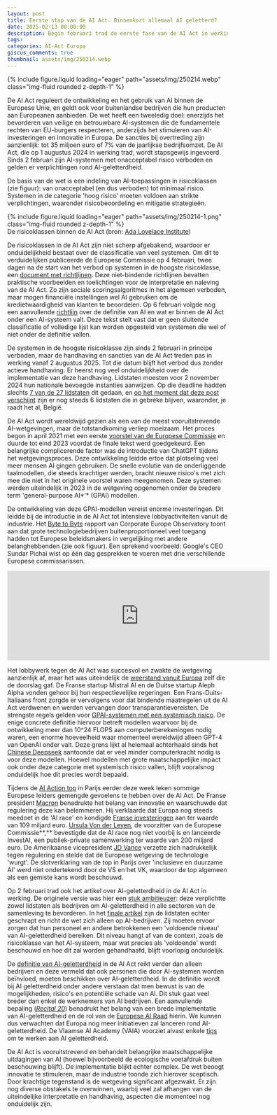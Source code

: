 ```yaml
---
layout: post
title: Eerste stap van de AI Act. Binnenkort allemaal AI geletterd?
date: 2025-02-13 00:00:00
description: Begin februari trad de eerste fase van de AI Act in werking. Deze Europese wetgeving verbiedt AI-systemen met een onacceptabel risico en stelt verplichtingen over AI-geletterdheid. 
tags: 
categories: AI-Act Europa
giscus_comments: true
thumbnail: assets/img/250214.webp
---
```


<div class="row mt-3">
    <div class="col-sm mt-3 mt-md-0">
        {% include figure.liquid loading="eager" path="assets/img/250214.webp" class="img-fluid rounded z-depth-1" %}
    </div>
</div>

De AI Act reguleert de ontwikkeling en het gebruik van AI binnen de Europese Unie, en geldt ook voor buitenlandse bedrijven die hun producten aan Europeanen aanbieden. De wet heeft een tweeledig doel: enerzijds het bevorderen van veilige en betrouwbare AI-systemen die de fundamentele rechten van EU-burgers respecteren, anderzijds het stimuleren van AI-investeringen en innovatie in Europa. De sancties bij overtreding zijn aanzienlijk: tot 35 miljoen euro of 7% van de jaarlijkse bedrijfsomzet. De AI Act, die op 1 augustus 2024 in werking trad, wordt stapsgewijs ingevoerd. Sinds 2 februari zijn AI-systemen met onacceptabel risico verboden en gelden er verplichtingen rond AI-geletterdheid. 

De basis van de wet is een indeling van AI-toepassingen in risicoklassen (zie figuur): van onacceptabel (en dus verboden) tot minimaal risico. Systemen in de categorie 'hoog risico' moeten voldoen aan strikte verplichtingen, waaronder risicobeoordeling en mitigatie strategieën.

<div class="row mt-3">
    <div class="col-sm mt-3 mt-md-0">
        {% include figure.liquid loading="eager" path="assets/img/250214-1.png" class="img-fluid rounded z-depth-1" %}
    </div>
</div>
<div class="caption">
    De risicoklassen binnen de AI Act (bron: <a href="https://www.adalovelaceinstitute.org/resource/eu-ai-act-explainer/">Ada Lovelace Institute</a>)
</div>

De risicoklassen in de AI Act zijn niet scherp afgebakend, waardoor er onduidelijkheid bestaat over de classificatie van veel systemen. Om dit te verduidelijken publiceerde de Europese Commissie op 4 februari, twee dagen na de start van het verbod op systemen in de hoogste risicoklasse, een [document met richtlijnen](https://digital-strategy.ec.europa.eu/en/library/commission-publishes-guidelines-prohibited-artificial-intelligence-ai-practices-defined-ai-act). Deze niet-bindende richtlijnen bevatten praktische voorbeelden en toelichtingen voor de interpretatie en naleving van de AI Act. Zo zijn sociale scoringsalgoritmes in het algemeen verboden, maar mogen financiële instellingen wel AI gebruiken om de kredietwaardigheid van klanten te beoordelen. Op 6 februari volgde nog een aanvullende [richtlijn](https://digital-strategy.ec.europa.eu/en/library/commission-publishes-guidelines-ai-system-definition-facilitate-first-ai-acts-rules-application) over de definitie van AI en wat er binnen de AI Act onder een AI-systeem valt. Deze tekst stelt vast dat er geen sluitende classificatie of volledige lijst kan worden opgesteld van systemen die wel of niet onder de definitie vallen.

De systemen in de hoogste risicoklasse zijn sinds 2 februari in principe verboden, maar de handhaving en sancties van de AI Act treden pas in werking vanaf 2 augustus 2025. Tot die datum blijft het verbod dus zonder actieve handhaving. Er heerst nog veel onduidelijkheid over de implementatie van deze handhaving. Lidstaten moesten voor 2 november 2024 hun nationale bevoegde instanties aanwijzen. Op die deadline hadden slechts [7 van de 27 lidstaten](https://artificialintelligenceact.eu/national-implementation-plans/) dit gedaan, en [op het moment dat deze post verschijnt](https://digital-strategy.ec.europa.eu/en/policies/ai-act-governance-and-enforcement) zijn er nog steeds 6 lidstaten die in gebreke blijven, waaronder, je raadt het al, België. 

De AI Act wordt wereldwijd gezien als een van de meest vooruitstrevende AI-wetgevingen, maar de totstandkoming verliep moeizaam. Het proces begon in april 2021 met een eerste [voorstel van de Europese Commissie](https://digital-strategy.ec.europa.eu/en/library/proposal-regulation-laying-down-harmonised-rules-artificial-intelligence) en duurde tot eind 2023 voordat de finale tekst werd goedgekeurd. Een belangrijke complicerende factor was de introductie van ChatGPT tijdens het wetgevingsproces. Deze ontwikkeling leidde ertoe dat plotseling veel meer mensen AI gingen gebruiken. De snelle evolutie van de onderliggende taalmodellen, die steeds krachtiger werden, bracht nieuwe risico's met zich mee die niet in het originele voorstel waren meegenomen. Deze systemen werden uiteindelijk in 2023 in de wetgeving opgenomen onder de bredere term 'general-purpose AI*'* (GPAI) modellen. 

De ontwikkeling van deze GPAI-modellen vereist enorme investeringen. Dit leidde bij de introductie in de AI Act tot intensieve lobbyactiviteiten vanuit de industrie. Het [Byte to Byte](https://digital-strategy.ec.europa.eu/en/policies/regulatory-framework-ai) rapport van Corporate Europe Observatory toont aan dat grote technologiebedrijven buitenproportioneel veel toegang hadden tot Europese beleidsmakers in vergelijking met andere belanghebbenden (zie ook figuur). Een sprekend voorbeeld: Google's CEO Sundar Pichai wist op één dag gesprekken te voeren met drie verschillende Europese commissarissen.

<p align="center"><iframe aria-label="Bar chart" data-external="1" frameborder="0" height="205" id="datawrapper-chart-0CcqX" scrolling="no" src="https://datawrapper.dwcdn.net/0CcqX/1/" style="border: none;" title="Top 5 lobbyists on the AI Act in 2023" width="600"></iframe></p>

Het lobbywerk tegen de AI Act was succesvol en zwakte de wetgeving aanzienlijk af, maar het was uiteindelijk de [weerstand vanuit Europa](https://corporateeurope.org/en/2024/03/trojan-horses-how-european-startups-teamed-big-tech-gut-ai-act) zelf die de doorslag gaf. De Franse startup Mistral AI en de Duitse startup Aleph Alpha vonden gehoor bij hun respectievelijke regeringen. Een Frans-Duits-Italiaans front zorgde er vervolgens voor dat bindende maatregelen uit de AI Act verdwenen en werden vervangen door transparantievereisten. De strengste regels gelden voor [GPAI-systemen met een systemisch risico](https://artificialintelligenceact.eu/article/51/). De enige concrete definitie hiervoor betreft modellen waarvoor bij de ontwikkeling meer dan 10^24 FLOPS aan computerberekeningen nodig waren, een enorme hoeveelheid waar momenteel wereldwijd alleen GPT-4 van OpenAI onder valt. Deze grens lijkt al helemaal achterhaald sinds het [Chinese Deepseek](https://www.technologyreview.com/2025/01/24/1110526/china-deepseek-top-ai-despite-sanctions/) aantoonde dat er veel minder computerkracht nodig is voor deze modellen. Hoewel modellen met grote maatschappelijke impact ook onder deze categorie met systemisch risico vallen, blijft vooralsnog onduidelijk hoe dit precies wordt bepaald. 

Tijdens de [AI Action top](https://www.elysee.fr/en/sommet-pour-l-action-sur-l-ia) in Parijs eerder deze week leken sommige Europese leiders gemengde gevoelens te hebben over de AI Act. De Franse president [Macron](https://www.nytimes.com/2025/02/10/business/ai-summit-paris.html) benadrukte het belang van innovatie en waarschuwde dat regulering deze kan belemmeren. Hij verklaarde dat Europa nog steeds meedoet in de 'AI race' en kondigde [Franse investeringen](https://www.cnbc.com/2025/02/10/frances-answer-to-stargate-macron-announces-ai-investment.html) aan ter waarde van 109 miljard euro. [Ursula Von der Leyen](https://www.euractiv.com/section/tech/news/von-der-leyen-launches-worlds-largest-public-private-partnership-to-win-ai-race/), de voorzitter van de Europese Commissie**,** bevestigde dat de AI race nog niet voorbij is en lanceerde InvestAI, een publiek-private samenwerking ter waarde van 200 miljard euro. De Amerikaanse vicepresident [JD Vance](https://www.reuters.com/technology/artificial-intelligence/europe-looks-embrace-ai-paris-summits-2nd-day-while-global-consensus-unclear-2025-02-11/) verzette zich nadrukkelijk tegen regulering en stelde dat de Europese wetgeving de technologie 'wurgt'. De slotverklaring van de top in Parijs over 'inclusieve en duurzame AI' werd niet ondertekend door de VS en het VK, waardoor de top algemeen als een gemiste kans wordt beschouwd.

Op 2 februari trad ook het artikel over AI-geletterdheid in de AI Act in werking. De originele versie was hier een [stuk ambitieuzer](https://www.law.kuleuven.be/citip/blog/this-time-humans-learn-about-machines-ai-literacy-in-the-ai-act-part-1/): deze verplichtte zowel lidstaten als bedrijven om AI-geletterdheid in alle sectoren van de samenleving te bevorderen. In het [finale artikel](https://artificialintelligenceact.eu/article/4/) zijn de lidstaten echter geschrapt en richt de wet zich alleen op AI-bedrijven. Zij moeten ervoor zorgen dat hun personeel en andere betrokkenen een 'voldoende niveau' van AI-geletterdheid bereiken. Dit niveau hangt af van de context, zoals de risicoklasse van het AI-systeem, maar wat precies als 'voldoende' wordt beschouwd en hoe dit zal worden gehandhaafd, blijft voorlopig onduidelijk.

De [definitie van AI-geletterdheid](https://artificialintelligenceact.eu/article/3/) in de AI Act reikt verder dan alleen bedrijven en deze vermeld dat ook personen die door AI-systemen worden beïnvloed, moeten beschikken over AI-geletterdheid. In de definitie wordt bij AI geletterdheid onder andere verstaan dat men bewust is van de mogelijkheden, risico's en potentiële schade van AI. Dit stuk gaat veel breder dan enkel de werknemers van AI bedrijven. Een aanvullende bepaling ([*Recital 20*](https://artificialintelligenceact.eu/recital/20/)) benadrukt het belang van een brede implementatie van AI-geletterdheid en de rol van de [Europese AI Raad](https://digital-strategy.ec.europa.eu/en/policies/ai-board) hierin. We kunnen dus verwachten dat Europa nog meer initiatieven zal lanceren rond AI-geletterdheid. De Vlaamse AI Academy (VAIA) voorziet alvast enkele [tips](https://www.vaia.be/nl/blog/ai-literacy-eu-ai-act-artikel-4) om te werken aan AI geletterdheid.

De AI Act is vooruitstrevend en behandelt belangrijke maatschappelijke uitdagingen van AI (hoewel bijvoorbeeld de ecologische voetafdruk buiten beschouwing blijft). De implementatie blijkt echter complex. De wet beoogt innovatie te stimuleren, maar de industrie toonde zich hierover sceptisch. Door krachtige tegenstand is de wetgeving significant afgezwakt. Er zijn nog diverse obstakels te overwinnen, waarbij veel zal afhangen van de uiteindelijke interpretatie en handhaving, aspecten die momenteel nog onduidelijk zijn.